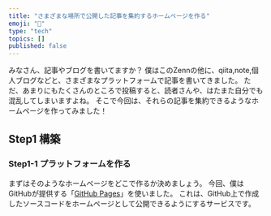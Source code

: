 ```yaml
---
title: "さまざまな場所で公開した記事を集約するホームページを作る"
emoji: "🔖"
type: "tech"
topics: []
published: false
--- 
```

みなさん、記事やブログを書いてますか？
僕はこのZennの他に、qiita,note,個人ブログなどと、さまざまなプラットフォームで記事を書いてきました。
ただ、あまりにもたくさんのところで投稿すると、読者さんや、はたまた自分でも混乱してしまいますよね。
そこで今回は、それらの記事を集約できるようなホームページを作ってみました！
## Step1 構築
### Step1-1 プラットフォームを作る
まずはそのようなホームページをどこで作るか決めましょう。
今回、僕はGitHubが提供する「[GitHub Pages](https://docs.github.com/ja/pages)」を使いました。
これは、GitHub上で作成したソースコードをホームページとして公開できるようにするサービスです。
